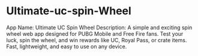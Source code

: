 # Ultimate-uc-spin-Wheel
App Name: Ultimate UC Spin Wheel  Description: A simple and exciting spin wheel web app designed for PUBG Mobile and Free Fire fans. Test your luck, spin the wheel, and win rewards like UC, Royal Pass, or crate items. Fast, lightweight, and easy to use on any device.

